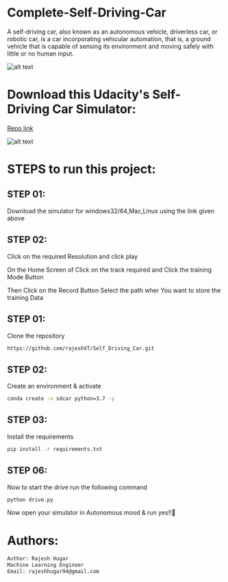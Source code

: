 # Complete-Self-Driving-Car

A self-driving car, also known as an autonomous vehicle, driverless car, or robotic car, is a car incorporating vehicular automation, that is, a ground vehicle that is capable of sensing its environment and moving safely with little or no human input.


![alt text](https://github.com/rajeshXT/Self_Driving_Car-/raw/main/assets/self-driving-cars.gif)


# Download this Udacity's Self-Driving Car Simulator:

[Repo link](https://github.com/udacity/self-driving-car-sim)

![alt text](https://github.com/rajeshXT/Self_Driving_Car-/raw/main/assets/sim_image.png)


# STEPS to run this project:


## STEP 01:
Download the simulator for windows32/64,Mac,Linux using the link given above


## STEP 02:
Click on the required Resolution and click play


On the Home Screen of Click on the track required  and Click the training Mode Button 



Then Click on the Record Button Select the path wher You want to store the training Data 




## STEP 01: 
Clone the repository

```bash
https://github.com/rajeshXT/Self_Driving_Car.git
```

## STEP 02: 
Create an environment & activate


```bash
conda create -n sdcar python=3.7 -y
```

## STEP 03: 
Install the requirements


```bash
pip install -r requirements.txt
```


## STEP 06: 
Now to start the drive run the following command


```bash
python drive.py
```

Now open your simulator in Autonomous mood & run yes!!🙂

# Authors:
```bash
Author: Rajesh Hugar
Machine Learning Engineer
Email: rajeshhugar94@gmail.com
```

